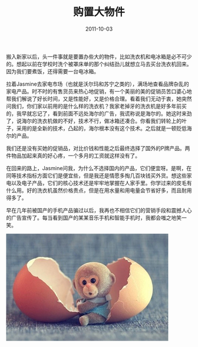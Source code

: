 ﻿---
title: "购置大物件"
date: 2011-10-03
categories: 
  - "essay"
tags: 
  - "日记"
---

搬入新家以后，头一件事就是要置办些大的物件，比如洗衣机和电冰箱是必不可少的。想起以前在学校时洗个被罩床单的那个纠结劲儿就想立马去买台洗衣机回来。因为我们要煮饭，还得需要一台电冰箱。

拉着Jasmine去家电市场（也就是沃尔玛和苏宁之类的），满场地查看品牌杂乱的家电产品。时不时的有售货员来热心地促销，有一个美丽的美的促销员苦口婆心地帮我们解说了好长时间，又是性能好，又是价格合理。看着我们无动于衷，她突然问我们，你们家以前用的是什么样的洗衣机？我家老掉牙的洗衣机是好多年前买的，我早就忘记了，看到前面不远处海尔的广告，我谎称说是海尔的。她这时来劲了，说海尔的洗衣机做的不好，技术不行，做冰箱还凑合。你看我们转轮上的叶子，采用的是全新的技术，凸起的，海尔根本没有这个技术。之后就是一顿贬低海尔的产品。

我们还是没有买她的促销品，对比价钱和性能之后最终选择了国外的P牌产品。两件物品加起来真的好心疼，一个多月的工资就这样没有了。

在回来的路上，Jasmine问我，为什么不选择国内的产品，它们便宜呀。是啊，在同等技术指标方面它们是便宜些，但是我还是情愿多掏几百块钱买外货。想这些家电以及电子产品，它们的核心技术还是牢牢地掌握在人家手里。你学过来的皮毛有什么用。好的洗衣机虽然价格贵点，但是在用水量和用电量会节省好多，而且耐用得多了。

早在几年前被国产的手机产品骗过以后，我再也不相信它们的营销手段和震撼人心的广告宣传了。每当看到国产的某某音乐手机和智能手机时，我都会嗤之地笑一笑。

![62231101gw1dlf4od07wsj](/images/6190386819_9d6e5f7557_z.jpg)
